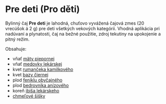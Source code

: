 Pre deti (Pro děti)
===================

Bylinný čaj **Pre deti** je lahodná, chuťovo vyvážená čajová zmes (20 vrecúšok á
2 g) pre deti všetkých vekových kategórii. Vhodná aplikácia pri nadúvaní a
plynatosti, čaj na bežné použitie, zdroj tekutiny na upokojenie a pitný režim.

Obsahuje:

* vňať [mäty piepornej](../bylinky/mata-pieporna)
* vňať [medovky lekárskej](../bylinky/medovka-lekarska)
* kvet [rumančeka kamilkového](../bylinky/rumancek-kamilkovy)
* kvet [bazy čiernej](../bylinky/baza-cierna)
* plod [feniklu obyčajného](../bylinky/fenikel-obycajny)
* plod [bedrovníka anízového](../bylinky/bedrovnik-anizovy)
* koreň [ibiša lekárskeho](../bylinky/ibis-lekarsky)
* [chmeľové šišky](../bylinky/chmel-tocivy)
